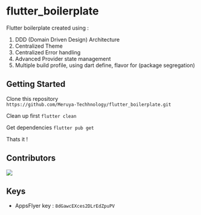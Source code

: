 # flutter_boilerplate

Flutter boilerplate created using : 
1. DDD (Domain Driven Design) Architecture
2. Centralized Theme
3. Centralized Error handling
4. Advanced Provider state management
5. Multiple build profile, using dart define, flavor for (package segregation)

## Getting Started

Clone this repository <br>
`https://github.com/Meruya-Techhnology/flutter_boilerplate.git`

Clean up first
`flutter clean`

Get dependencies
`flutter pub get`

Thats it !
 
## Contributors
[<img src="https://contrib.rocks/image?repo=Meruya-Techhnology/flutter_boilerplate" />](https://github.com/Meruya-Techhnology/flutter_boilerplate/graphs/contributors)

## Keys
- AppsFlyer key : `8dGawcEXces2DLrEdZpuPV`